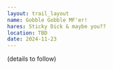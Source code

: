```yaml
---
layout: trail_layout
name: Gobble Gobble MF'er!
hares: Sticky Dick & maybe you??
location: TBD
date: 2024-11-23
---
```


(details to follow)

